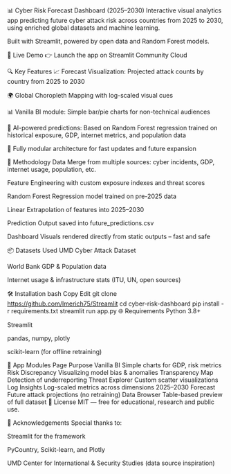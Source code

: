 📊 Cyber Risk Forecast Dashboard (2025–2030)
Interactive visual analytics app predicting future cyber attack risk across countries from 2025 to 2030, using enriched global datasets and machine learning.

Built with Streamlit, powered by open data and Random Forest models.


🚀 Live Demo
👉 Launch the app on Streamlit Community Cloud

🔍 Key Features
📈 Forecast Visualization: Projected attack counts by country from 2025 to 2030

🌍 Global Choropleth Mapping with log-scaled visual cues

📊 Vanilla BI module: Simple bar/pie charts for non-technical audiences

🧠 AI-powered predictions: Based on Random Forest regression trained on historical exposure, GDP, internet metrics, and population data

📁 Fully modular architecture for fast updates and future expansion

🧠 Methodology
Data Merge from multiple sources: cyber incidents, GDP, internet usage, population, etc.

Feature Engineering with custom exposure indexes and threat scores

Random Forest Regression model trained on pre-2025 data

Linear Extrapolation of features into 2025–2030

Prediction Output saved into future_predictions.csv

Dashboard Visuals rendered directly from static outputs – fast and safe

📦 Datasets Used
UMD Cyber Attack Dataset

World Bank GDP & Population data

Internet usage & infrastructure stats (ITU, UN, open sources)

🛠 Installation
bash
Copy
Edit
git clone https://github.com/Imerich75/Streamlit
cd cyber-risk-dashboard
pip install -r requirements.txt
streamlit run app.py
🌐 Requirements
Python 3.8+

Streamlit

pandas, numpy, plotly

scikit-learn (for offline retraining)

📌 App Modules
Page	Purpose
Vanilla BI	Simple charts for GDP, risk metrics
Risk Discrepancy	Visualizing model bias & anomalies
Transparency Map	Detection of underreporting
Threat Explorer	Custom scatter visualizations
Log Insights	Log-scaled metrics across dimensions
2025–2030 Forecast	Future attack projections (no retraining)
Data Browser	Table-based preview of full dataset
📃 License
MIT — free for educational, research and public use.

🤝 Acknowledgements
Special thanks to:

Streamlit for the framework

PyCountry, Scikit-learn, and Plotly

UMD Center for International & Security Studies (data source inspiration)
